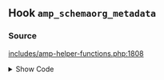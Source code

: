 ## Hook `amp_schemaorg_metadata`

### Source

[includes/amp-helper-functions.php:1808](https://github.com/ampproject/amp-wp/blob/develop/includes/amp-helper-functions.php#L1808)

<details>
<summary>Show Code</summary>
```php
$metadata = apply_filters( 'amp_schemaorg_metadata', $metadata );```
</details>
